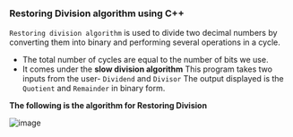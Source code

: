 ### Restoring Division algorithm using C++ 
```Restoring division algorithm``` is used to divide two decimal numbers by converting them into binary and performing several operations in a cycle. 
- The total number of cycles are equal to the number of bits we use. 
- It comes under the **slow division algorithm** 
This program takes two inputs from the user- ```Dividend``` and ```Divisor``` 
The output displayed is the ```Quotient``` and ```Remainder``` in binary form. 

**The following is the algorithm for Restoring Division**

![image](https://user-images.githubusercontent.com/84583787/135717100-8e238ec9-f3b4-4386-9da3-1d112df9050c.png)
